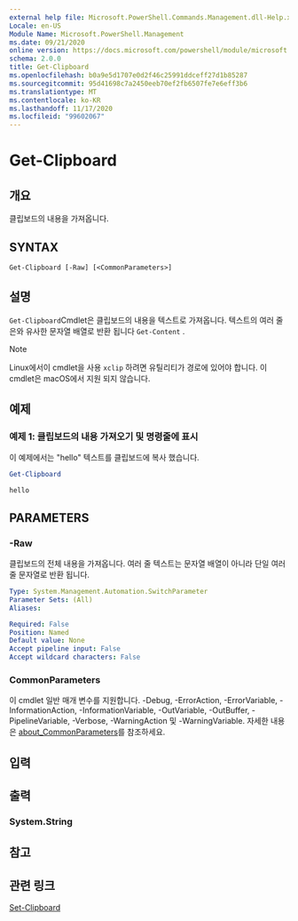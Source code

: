 ```yaml
---
external help file: Microsoft.PowerShell.Commands.Management.dll-Help.xml
Locale: en-US
Module Name: Microsoft.PowerShell.Management
ms.date: 09/21/2020
online version: https://docs.microsoft.com/powershell/module/microsoft.powershell.management/get-clipboard?view=powershell-7.2&WT.mc_id=ps-gethelp
schema: 2.0.0
title: Get-Clipboard
ms.openlocfilehash: b0a9e5d1707e0d2f46c25991ddceff27d1b85287
ms.sourcegitcommit: 95d41698c7a2450eeb70ef2fb6507fe7e6eff3b6
ms.translationtype: MT
ms.contentlocale: ko-KR
ms.lasthandoff: 11/17/2020
ms.locfileid: "99602067"
---
```

# Get-Clipboard

## 개요
클립보드의 내용을 가져옵니다.

## SYNTAX

```
Get-Clipboard [-Raw] [<CommonParameters>]
```

## 설명

`Get-Clipboard`Cmdlet은 클립보드의 내용을 텍스트로 가져옵니다. 텍스트의 여러 줄은와 유사한 문자열 배열로 반환 됩니다 `Get-Content` .

> [!NOTE]
> Linux에서이 cmdlet을 사용 `xclip` 하려면 유틸리티가 경로에 있어야 합니다. 이 cmdlet은 macOS에서 지원 되지 않습니다.

## 예제

### 예제 1: 클립보드의 내용 가져오기 및 명령줄에 표시

이 예제에서는 "hello" 텍스트를 클립보드에 복사 했습니다.

```powershell
Get-Clipboard
```

```Output
hello
```

## PARAMETERS

### -Raw

클립보드의 전체 내용을 가져옵니다. 여러 줄 텍스트는 문자열 배열이 아니라 단일 여러 줄 문자열로 반환 됩니다.

```yaml
Type: System.Management.Automation.SwitchParameter
Parameter Sets: (All)
Aliases:

Required: False
Position: Named
Default value: None
Accept pipeline input: False
Accept wildcard characters: False
```

### CommonParameters

이 cmdlet 일반 매개 변수를 지원합니다. -Debug, -ErrorAction, -ErrorVariable, -InformationAction, -InformationVariable, -OutVariable, -OutBuffer, -PipelineVariable, -Verbose, -WarningAction 및 -WarningVariable. 자세한 내용은 [about_CommonParameters](https://go.microsoft.com/fwlink/?LinkID=113216)를 참조하세요.

## 입력

## 출력

### System.String

## 참고

## 관련 링크

[Set-Clipboard](Set-Clipboard.md)
